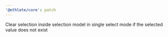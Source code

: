 ```yaml
---
'@ethlete/core': patch
---
```


Clear selection inside selection model in single select mode if the selected value does not exist
